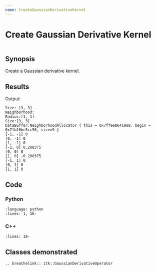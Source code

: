 ```yaml
---
name: CreateGaussianDerivativeKernel
---
```


# Create Gaussian Derivative Kernel

```{index} single: GaussianDerivativeOperator pair: gaussian; derivative
```

## Synopsis

Create a Gaussian derivative kernel.

## Results

Output:

```
Size: [3, 3]
Neighborhood:
Radius:[1, 1]
Size:[3, 3]
DataBuffer:NeighborhoodAllocator { this = 0x7ffee86419a8, begin = 0x7fb16bc5cc50, size=9 }
[-1, -1] 0
[0, -1] 0
[1, -1] 0
[-1, 0] 0.208375
[0, 0] 0
[1, 0] -0.208375
[-1, 1] 0
[0, 1] 0
[1, 1] 0
```

## Code

### Python

```{literalinclude} Code.py
:language: python
:lines: 1, 16-
```

### C++

```{literalinclude} Code.cxx
:lines: 18-
```

## Classes demonstrated

```{eval-rst}
.. breathelink:: itk::GaussianDerivativeOperator
```
